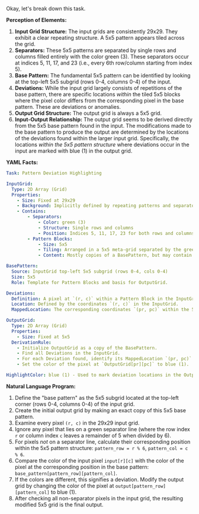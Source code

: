 Okay, let's break down this task.

**Perception of Elements:**

1.  **Input Grid Structure:** The input grids are consistently 29x29. They exhibit a clear repeating structure. A 5x5 pattern appears tiled across the grid.
2.  **Separators:** These 5x5 patterns are separated by single rows and columns filled entirely with the color green (3). These separators occur at indices 5, 11, 17, and 23 (i.e., every 6th row/column starting from index 5).
3.  **Base Pattern:** The fundamental 5x5 pattern can be identified by looking at the top-left 5x5 subgrid (rows 0-4, columns 0-4) of the input.
4.  **Deviations:** While the input grid largely consists of repetitions of the base pattern, there are specific locations *within* the tiled 5x5 blocks where the pixel color differs from the corresponding pixel in the base pattern. These are deviations or anomalies.
5.  **Output Grid Structure:** The output grid is always a 5x5 grid.
6.  **Input-Output Relationship:** The output grid seems to be derived directly from the 5x5 base pattern found in the input. The modifications made to the base pattern to produce the output are determined by the locations of the deviations found within the larger input grid. Specifically, the locations *within the 5x5 pattern structure* where deviations occur in the input are marked with blue (1) in the output grid.

**YAML Facts:**


```yaml
Task: Pattern Deviation Highlighting

InputGrid:
  Type: 2D Array (Grid)
  Properties:
    - Size: Fixed at 29x29
    - Background: Implicitly defined by repeating patterns and separators
    - Contains:
        - Separators:
            - Color: green (3)
            - Structure: Single rows and columns
            - Position: Indices 5, 11, 17, 23 for both rows and columns (i.e., r % 6 == 5 or c % 6 == 5)
        - Pattern Blocks:
            - Size: 5x5
            - Tiling: Arranged in a 5x5 meta-grid separated by the green separators.
            - Content: Mostly copies of a BasePattern, but may contain Deviations.

BasePattern:
  Source: InputGrid top-left 5x5 subgrid (rows 0-4, cols 0-4)
  Size: 5x5
  Role: Template for Pattern Blocks and basis for OutputGrid.

Deviations:
  Definition: A pixel at `(r, c)` within a Pattern Block in the InputGrid is a deviation if `InputGrid[r][c]` is not equal to `BasePattern[r % 6][c % 6]`.
  Location: Defined by the coordinates `(r, c)` in the InputGrid.
  MappedLocation: The corresponding coordinates `(pr, pc)` within the 5x5 BasePattern structure, where `pr = r % 6` and `pc = c % 6`.

OutputGrid:
  Type: 2D Array (Grid)
  Properties:
    - Size: Fixed at 5x5
  DerivationRule:
    - Initialize OutputGrid as a copy of the BasePattern.
    - Find all Deviations in the InputGrid.
    - For each Deviation found, identify its MappedLocation `(pr, pc)`.
    - Set the color of the pixel at `OutputGrid[pr][pc]` to blue (1).

HighlightColor: blue (1) - Used to mark deviation locations in the OutputGrid.
```


**Natural Language Program:**

1.  Define the "base pattern" as the 5x5 subgrid located at the top-left corner (rows 0-4, columns 0-4) of the input grid.
2.  Create the initial output grid by making an exact copy of this 5x5 base pattern.
3.  Examine every pixel `(r, c)` in the 29x29 input grid.
4.  Ignore any pixel that lies on a green separator line (where the row index `r` or column index `c` leaves a remainder of 5 when divided by 6).
5.  For pixels *not* on a separator line, calculate their corresponding position within the 5x5 pattern structure: `pattern_row = r % 6`, `pattern_col = c % 6`.
6.  Compare the color of the input pixel `input[r][c]` with the color of the pixel at the corresponding position in the base pattern: `base_pattern[pattern_row][pattern_col]`.
7.  If the colors are different, this signifies a deviation. Modify the output grid by changing the color of the pixel at `output[pattern_row][pattern_col]` to blue (1).
8.  After checking all non-separator pixels in the input grid, the resulting modified 5x5 grid is the final output.